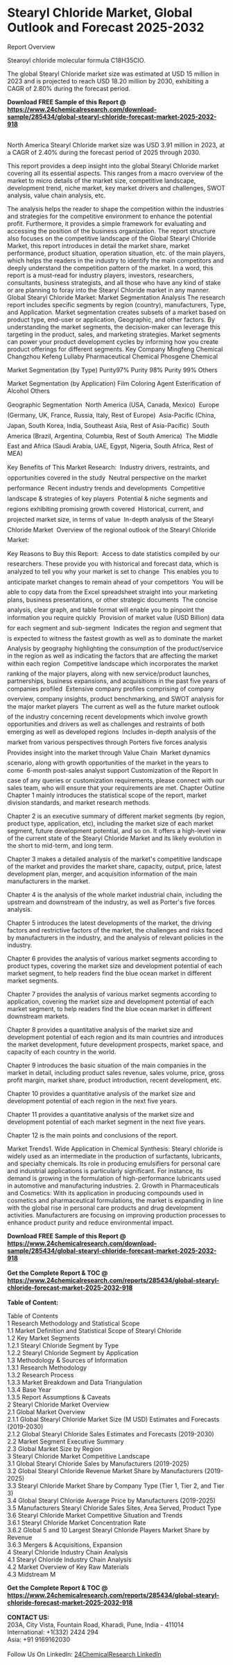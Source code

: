 <h1>Stearyl Chloride Market, Global Outlook and Forecast 2025-2032</h1><p>Report Overview</p><p>
Stearoyl chloride molecular formula C18H35ClO.</p><p>
The global Stearyl Chloride market size was estimated at USD 15 million in 2023 and is projected to reach USD 18.20 million by 2030, exhibiting a CAGR of 2.80% during the forecast period.</p><div><b>Download FREE Sample of this Report @ 
            <a href="https://www.24chemicalresearch.com/download-sample/285434/global-stearyl-chloride-forecast-market-2025-2032-918">
            https://www.24chemicalresearch.com/download-sample/285434/global-stearyl-chloride-forecast-market-2025-2032-918</a></b></div><br><p>
North America Stearyl Chloride market size was USD 3.91 million in 2023, at a CAGR of 2.40% during the forecast period of 2025 through 2030.</p><p>
This report provides a deep insight into the global Stearyl Chloride market covering all its essential aspects. This ranges from a macro overview of the market to micro details of the market size, competitive landscape, development trend, niche market, key market drivers and challenges, SWOT analysis, value chain analysis, etc.</p><p>
The analysis helps the reader to shape the competition within the industries and strategies for the competitive environment to enhance the potential profit. Furthermore, it provides a simple framework for evaluating and accessing the position of the business organization. The report structure also focuses on the competitive landscape of the Global Stearyl Chloride Market, this report introduces in detail the market share, market performance, product situation, operation situation, etc. of the main players, which helps the readers in the industry to identify the main competitors and deeply understand the competition pattern of the market.
In a word, this report is a must-read for industry players, investors, researchers, consultants, business strategists, and all those who have any kind of stake or are planning to foray into the Stearyl Chloride market in any manner.
Global Stearyl Chloride Market: Market Segmentation Analysis
The research report includes specific segments by region (country), manufacturers, Type, and Application. Market segmentation creates subsets of a market based on product type, end-user or application, Geographic, and other factors. By understanding the market segments, the decision-maker can leverage this targeting in the product, sales, and marketing strategies. Market segments can power your product development cycles by informing how you create product offerings for different segments.
Key Company
Mingfeng Chemical
Changzhou Kefeng
Lullaby Pharmaceutical Chemical
Phosgene Chemical</p><p>
Market Segmentation (by Type)
Purity97%
Purity 98%
Purity 99%
Others</p><p>
Market Segmentation (by Application)
Film Coloring Agent
Esterification of Alcohol
Others</p><p>
Geographic Segmentation
 North America (USA, Canada, Mexico)
 Europe (Germany, UK, France, Russia, Italy, Rest of Europe)
 Asia-Pacific (China, Japan, South Korea, India, Southeast Asia, Rest of Asia-Pacific)
 South America (Brazil, Argentina, Columbia, Rest of South America)
 The Middle East and Africa (Saudi Arabia, UAE, Egypt, Nigeria, South Africa, Rest of MEA)</p><p>
Key Benefits of This Market Research:
 Industry drivers, restraints, and opportunities covered in the study
 Neutral perspective on the market performance
 Recent industry trends and developments
 Competitive landscape &amp; strategies of key players
 Potential &amp; niche segments and regions exhibiting promising growth covered
 Historical, current, and projected market size, in terms of value
 In-depth analysis of the Stearyl Chloride Market
 Overview of the regional outlook of the Stearyl Chloride Market:</p><p>
Key Reasons to Buy this Report:
 Access to date statistics compiled by our researchers. These provide you with historical and forecast data, which is analyzed to tell you why your market is set to change
 This enables you to anticipate market changes to remain ahead of your competitors
 You will be able to copy data from the Excel spreadsheet straight into your marketing plans, business presentations, or other strategic documents
 The concise analysis, clear graph, and table format will enable you to pinpoint the information you require quickly
 Provision of market value (USD Billion) data for each segment and sub-segment
 Indicates the region and segment that is expected to witness the fastest growth as well as to dominate the market
 Analysis by geography highlighting the consumption of the product/service in the region as well as indicating the factors that are affecting the market within each region
 Competitive landscape which incorporates the market ranking of the major players, along with new service/product launches, partnerships, business expansions, and acquisitions in the past five years of companies profiled
 Extensive company profiles comprising of company overview, company insights, product benchmarking, and SWOT analysis for the major market players
 The current as well as the future market outlook of the industry concerning recent developments which involve growth opportunities and drivers as well as challenges and restraints of both emerging as well as developed regions
 Includes in-depth analysis of the market from various perspectives through Porters five forces analysis
 Provides insight into the market through Value Chain
 Market dynamics scenario, along with growth opportunities of the market in the years to come
 6-month post-sales analyst support
Customization of the Report
In case of any queries or customization requirements, please connect with our sales team, who will ensure that your requirements are met.
Chapter Outline
Chapter 1 mainly introduces the statistical scope of the report, market division standards, and market research methods.</p><p>
Chapter 2 is an executive summary of different market segments (by region, product type, application, etc), including the market size of each market segment, future development potential, and so on. It offers a high-level view of the current state of the Stearyl Chloride Market and its likely evolution in the short to mid-term, and long term.</p><p>
Chapter 3 makes a detailed analysis of the market's competitive landscape of the market and provides the market share, capacity, output, price, latest development plan, merger, and acquisition information of the main manufacturers in the market.</p><p>
Chapter 4 is the analysis of the whole market industrial chain, including the upstream and downstream of the industry, as well as Porter's five forces analysis.</p><p>
Chapter 5 introduces the latest developments of the market, the driving factors and restrictive factors of the market, the challenges and risks faced by manufacturers in the industry, and the analysis of relevant policies in the industry.</p><p>
Chapter 6 provides the analysis of various market segments according to product types, covering the market size and development potential of each market segment, to help readers find the blue ocean market in different market segments.</p><p>
Chapter 7 provides the analysis of various market segments according to application, covering the market size and development potential of each market segment, to help readers find the blue ocean market in different downstream markets.</p><p>
Chapter 8 provides a quantitative analysis of the market size and development potential of each region and its main countries and introduces the market development, future development prospects, market space, and capacity of each country in the world.</p><p>
Chapter 9 introduces the basic situation of the main companies in the market in detail, including product sales revenue, sales volume, price, gross profit margin, market share, product introduction, recent development, etc.</p><p>
Chapter 10 provides a quantitative analysis of the market size and development potential of each region in the next five years.</p><p>
Chapter 11 provides a quantitative analysis of the market size and development potential of each market segment in the next five years.</p><p>
Chapter 12 is the main points and conclusions of the report.</p><p>
</p><p>
Market Trends1. Wide Application in Chemical Synthesis: Stearyl chloride is widely used as an intermediate in the production of surfactants, lubricants, and specialty chemicals. Its role in producing emulsifiers for personal care and industrial applications is particularly significant. For instance, its demand is growing in the formulation of high-performance lubricants used in automotive and manufacturing industries. 2. Growth in Pharmaceuticals and Cosmetics: With its application in producing compounds used in cosmetics and pharmaceutical formulations, the market is expanding in line with the global rise in personal care products and drug development activities. Manufacturers are focusing on improving production processes to enhance product purity and reduce environmental impact.</p><div><b>Download FREE Sample of this Report @ 
            <a href="https://www.24chemicalresearch.com/download-sample/285434/global-stearyl-chloride-forecast-market-2025-2032-918">
            https://www.24chemicalresearch.com/download-sample/285434/global-stearyl-chloride-forecast-market-2025-2032-918</a></b></div><br><div><b>Get the Complete Report & TOC @ 
            <a href="https://www.24chemicalresearch.com/reports/285434/global-stearyl-chloride-forecast-market-2025-2032-918">
            https://www.24chemicalresearch.com/reports/285434/global-stearyl-chloride-forecast-market-2025-2032-918</a></b></div><br>
            <b>Table of Content:</b><p>Table of Contents<br />
1 Research Methodology and Statistical Scope<br />
1.1 Market Definition and Statistical Scope of Stearyl Chloride<br />
1.2 Key Market Segments<br />
1.2.1 Stearyl Chloride Segment by Type<br />
1.2.2 Stearyl Chloride Segment by Application<br />
1.3 Methodology & Sources of Information<br />
1.3.1 Research Methodology<br />
1.3.2 Research Process<br />
1.3.3 Market Breakdown and Data Triangulation<br />
1.3.4 Base Year<br />
1.3.5 Report Assumptions & Caveats<br />
2 Stearyl Chloride Market Overview<br />
2.1 Global Market Overview<br />
2.1.1 Global Stearyl Chloride Market Size (M USD) Estimates and Forecasts (2019-2030)<br />
2.1.2 Global Stearyl Chloride Sales Estimates and Forecasts (2019-2030)<br />
2.2 Market Segment Executive Summary<br />
2.3 Global Market Size by Region<br />
3 Stearyl Chloride Market Competitive Landscape<br />
3.1 Global Stearyl Chloride Sales by Manufacturers (2019-2025)<br />
3.2 Global Stearyl Chloride Revenue Market Share by Manufacturers (2019-2025)<br />
3.3 Stearyl Chloride Market Share by Company Type (Tier 1, Tier 2, and Tier 3)<br />
3.4 Global Stearyl Chloride Average Price by Manufacturers (2019-2025)<br />
3.5 Manufacturers Stearyl Chloride Sales Sites, Area Served, Product Type<br />
3.6 Stearyl Chloride Market Competitive Situation and Trends<br />
3.6.1 Stearyl Chloride Market Concentration Rate<br />
3.6.2 Global 5 and 10 Largest Stearyl Chloride Players Market Share by Revenue<br />
3.6.3 Mergers & Acquisitions, Expansion<br />
4 Stearyl Chloride Industry Chain Analysis<br />
4.1 Stearyl Chloride Industry Chain Analysis<br />
4.2 Market Overview of Key Raw Materials<br />
4.3 Midstream M</p><div><b>Get the Complete Report & TOC @ 
            <a href="https://www.24chemicalresearch.com/reports/285434/global-stearyl-chloride-forecast-market-2025-2032-918">
            https://www.24chemicalresearch.com/reports/285434/global-stearyl-chloride-forecast-market-2025-2032-918</a></b></div><br><b>CONTACT US:</b><br>
            203A, City Vista, Fountain Road, Kharadi, Pune, India - 411014<br>
            International: +1(332) 2424 294<br>
            Asia: +91 9169162030 <br><br>
            Follow Us On LinkedIn: <a href="https://www.linkedin.com/company/24chemicalresearch/">24ChemicalResearch LinkedIn</a>
